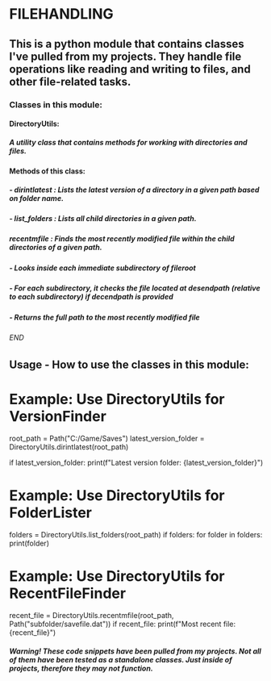 # FILEHANDLING

## This is a python module that contains classes I've pulled from my projects. They handle file operations like reading and writing to files, and other file-related tasks.

### Classes in this module:

#### DirectoryUtils:

##### A utility class that contains methods for working with directories and files.

#### Methods of this class:

##### - dirintlatest : Lists the latest version of a directory in a given path based on folder name.

##### - list_folders : Lists all child directories in a given path.

##### recentmfile : Finds the most recently modified file within the child directories of a given path.
##### - Looks inside each immediate subdirectory of fileroot
##### - For each subdirectory, it checks the file located at desendpath (relative to each subdirectory) if decendpath is provided
##### - Returns the full path to the most recently modified file

###### END

## Usage - How to use the classes in this module:

# Example: Use DirectoryUtils for VersionFinder
root_path = Path("C:/Game/Saves")
latest_version_folder = DirectoryUtils.dirintlatest(root_path)

if latest_version_folder:
    print(f"Latest version folder: {latest_version_folder}")

# Example: Use DirectoryUtils for FolderLister
folders = DirectoryUtils.list_folders(root_path)
if folders:
    for folder in folders:
        print(folder)

# Example: Use DirectoryUtils for RecentFileFinder
recent_file = DirectoryUtils.recentmfile(root_path, Path("subfolder/savefile.dat"))
if recent_file:
    print(f"Most recent file: {recent_file}")

##### Warning! These code snippets have been pulled from my projects. Not all of them have been tested as a standalone classes. Just inside of projects, therefore they may not function.